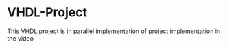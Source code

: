 # VHDL-Project
This VHDL project is in parallel implementation of project implementation in the video 
